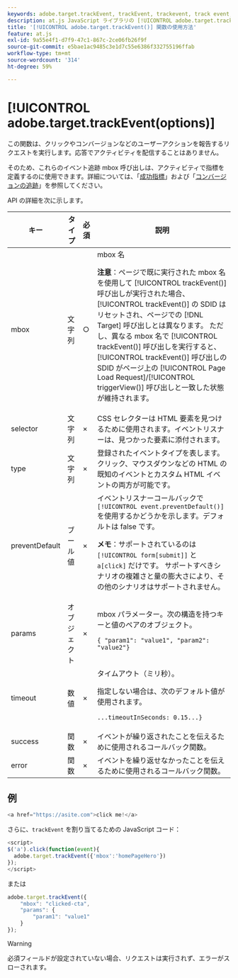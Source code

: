 ```yaml
---
keywords: adobe.target.trackEvent, trackEvent, trackevent, track event, at.js, functions, function, preventDefault, preventdefault, prevent default, adobe.target.trackEvent
description: at.js JavaScript ライブラリの [!UICONTROL adobe.target.trackEvent()] 関数を使用して  [!DNL Adobe Target]  サイトでのクリック数やコンバージョン数などのユーザーアクションをレポートするリクエストを実行します。
title: '[!UICONTROL adobe.target.trackEvent()] 関数の使用方法'
feature: at.js
exl-id: 9a55e4f1-d7f9-47c1-867c-2ce06fb26f9f
source-git-commit: e5bae1ac9485c3e1d7c55e6386f332755196ffab
workflow-type: tm+mt
source-wordcount: '314'
ht-degree: 59%

---
```


# [!UICONTROL adobe.target.trackEvent(options)]

この関数は、クリックやコンバージョンなどのユーザーアクションを報告するリクエストを実行します。応答でアクティビティを配信することはありません。

そのため、これらのイベント追跡 mbox 呼び出しは、アクティビティで指標を定義するのに使用できます。詳細については、「[成功指標](https://experienceleague.adobe.com/docs/target/using/activities/success-metrics/success-metrics.html?lang=ja)」および「[コンバージョンの追跡](../how-to-deployatjs/implement-target-without-a-tag-manager.md#track-conversions)」を参照してください。

API の詳細を次に示します。

| キー | タイプ | 必須 | 説明 |
|--- |--- |--- |--- |
| mbox | 文字列 | ○ | mbox 名<P>**注意**：ページで既に実行された mbox 名を使用して [!UICONTROL trackEvent()] 呼び出しが実行された場合、[!UICONTROL trackEvent()] の SDID はリセットされ、ページでの [!DNL Target] 呼び出しとは異なります。 ただし、異なる mbox 名で [!UICONTROL trackEvent()] 呼び出しを実行すると、[!UICONTROL trackEvent()] 呼び出しの SDID がページ上の [!UICONTROL Page Load Request]/[!UICONTROL triggerView()] 呼び出しと一致した状態が維持されます。 |
| selector | 文字列 | × | CSS セレクターは HTML 要素を見つけるために使用されます。イベントリスナーは、見つかった要素に添付されます。 |
| type | 文字列 | × | 登録されたイベントタイプを表します。クリック、マウスダウンなどの HTML の既知のイベントとカスタム HTML イベントの両方が可能です。 |
| preventDefault | ブール値 | × | イベントリスナーコールバックで `[!UICONTROL event.preventDefault()]` を使用するかどうかを示します。デフォルトは false です。<P>**メモ**：サポートされているのは `[!UICONTROL form[submit]]` と `a[click]` だけです。 サポートすべきシナリオの複雑さと量の膨大さにより、その他のシナリオはサポートされません。 |
| params | オブジェクト | × | mbox パラメーター。次の構造を持つキーと値のペアのオブジェクト。<P>`{ "param1": "value1", "param2": "value2"}` |
| timeout | 数値 | × | タイムアウト（ミリ秒）。<P>指定しない場合は、次のデフォルト値が使用されます。<P>`...timeoutInSeconds: 0.15...}` |
| success | 関数 | × | イベントが繰り返されたことを伝えるために使用されるコールバック関数。 |
| error | 関数 | × | イベントを繰り返せなかったことを伝えるために使用されるコールバック関数。 |

## 例

```javascript {line-numbers="true"}
<a href="https://asite.com">click me!</a> 
```

さらに、`trackEvent` を割り当てるための JavaScript コード：

```javascript {line-numbers="true"}
<script> 
$('a').click(function(event){ 
  adobe.target.trackEvent({'mbox':'homePageHero'}) 
}); 
</script> 
```

または

```javascript {line-numbers="true"}
adobe.target.trackEvent({ 
    "mbox": "clicked-cta", 
    "params": { 
        "param1": "value1" 
    } 
});
```

>[!WARNING]
>
>必須フィールドが設定されていない場合、リクエストは実行されず、エラーがスローされます。
